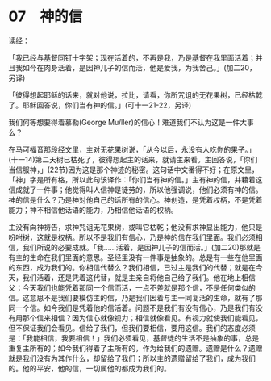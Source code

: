 # 07　神的信


读经：

「我已经与基督同钉十字架；现在活着的，不再是我，乃是基督在我里面活着；并且我如今在肉身活着，是因神儿子的信而活，他是爱我，为我舍己。」(加二20，另译)

「彼得想起耶稣的话来，就对他说，拉比，请看，你所咒诅的无花果树，已经枯乾了。耶稣回答说，你们当有神的信。」(可十一21-22，另译)

我们何等想要得着慕勒(George Mu/ller)的信心！难道我们不认为这是一件大事么？

在马可福音那段经文里，主对无花果树说，「从今以后，永没有人吃你的果子。」(十一14)第二天树已枯死了，彼得想起主的话来，就请主来看。主回答说，「你们当信服神，」(22节)因为这是那个神迹的秘密。这句话中文番得不好；在原文里，「神」字是所有格，所以此句该译作：「你们当有神的信。」主有神的信，并藉着这信成就了一件事；他觉得叫人信神是徒劳的，所以他强调说，他们必须有神的信。神的信是什么？乃是神对他自己的话所有的信心。神创造，是凭着权柄，不是凭着能力；神不相信他话语的能力，乃相信他话语的权柄。

主没有向神祷告，求神咒诅无花果树，或叫它枯乾；他没有求神显出能力，他只是吩咐树，这就是权柄。所以不是我们有信心，乃是神的信在我们里面。我们必须相信，我们所说的必要成就。「我……活着，是因神儿子的信而活。」(加二20)那就是有主的生命在我们里面的意思。圣经里没有一件事是抽象的。总是有一些在他里面的东西，成为我们的。你相信代替么？我们相信，已过主是我们的代替；就是在今天，我们活着，还是凭着这代替，就是主亲自将他自己给了我们。他在地上相信父；今天我们也能凭着那同一个信而活，一点不差就是那个信，不是任何类似的信。这意思不是我们要模仿主的信，乃是我们因着与主一同复活的生命，就有了那同一个信。如今我们是凭着他的信活着。问题不是我们有没有信心，乃是我们有没有用那个信来相信？因为信心就像视力；相信就像看见。有视力就使我们能看见，但不保证我们会看见。信给了我们，但我们要相信，要用这信。我们的态度必须是：「我能相信，我要相信！」我们必须看见，基督徒的生活不是抽象的事，总是重复主所有的；如今我们得着了主所有的，作为给我们的遗赠。遗赠是什么？遗赠就是我们没有为其作什么，却留给了我们；所以主的遗赠留给了我们，成为我们的。他的平安，他的信，一切属他的都成为我们的。

